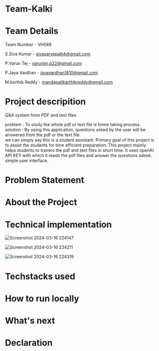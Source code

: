 # Team-Kalki
# Team Details 

Team Number - VH088

S.Siva Kumar - sivasarvepalli4@gmail.com

P.Varun Tej - varuntej.p22@gmail.com

P.Jaya Vardhan - jayavardhan1810@gmail.com

M.karthik Reddy - mandapatikarthikreddy@gmail.com

# Project descripition
Q&A system from PDF and text files

problem  : To study the whole pdf or text file is timne taking process.
solution : By using this application, questions asked by the user will be answered from the pdf or the text file.  
we can simply say this is a student assistant.
Primary goal of this project is to assist the students for time efficient preparation.
This project mainly helps students to travers the pdf and text files in short time.
It uses openAI API KEY with which it reads the pdf files and answer the questions asked.
simple user interface.


# Problem Statement


# About the Project


# Technical implementation

![Screenshot 2024-03-16 224147](https://github.com/sivasarvepalli/Team-Kalki/assets/131340671/7151c485-ca6e-4150-83e6-e81f0e5fca22)

![Screenshot 2024-03-16 224211](https://github.com/sivasarvepalli/Team-Kalki/assets/131340671/98def8d9-12eb-4d55-9dfa-7794922b1ae5)

![Screenshot 2024-03-16 224319](https://github.com/sivasarvepalli/Team-Kalki/assets/131340671/1fad1468-9f0c-4475-b476-73ce3269d349)


# Techstacks used


# How to run locally


# What's next


# Declaration

